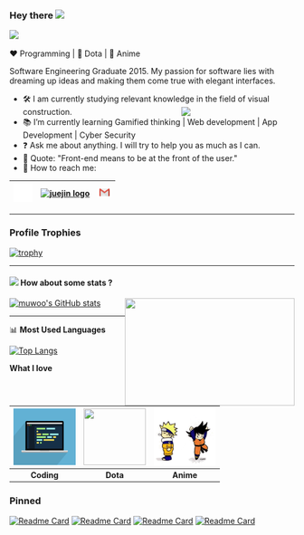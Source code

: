 
### Hey there <img src="https://media.giphy.com/media/hvRJCLFzcasrR4ia7z/giphy.gif" width="25px"> 

![](https://komarev.com/ghpvc/?username=muwoo&color=blue&style=flat-square&label=PROFILE+VIEWS)
  
:heart: Programming | :green_heart: Dota | :blue_heart: Anime
  
Software Engineering Graduate 2015. My passion for software lies with dreaming up ideas and making them come true with elegant interfaces. 

- :hammer_and_wrench: I am currently studying relevant knowledge in the field of visual construction. <img align="right" src="https://github.com/muwoo/muwoo/blob/main/4540afb7a97665bee5ce0865595f0614.gif" width="200">
- :books: I’m currently learning Gamified thinking | Web development | App Development | Cyber Security
- :question: Ask me about anything. I will try to help you as much as I can.
- :microphone: Quote: "Front-end means to be at the front of the user."
- :car: How to reach me:

| [<img src="https://raw.githubusercontent.com/Delta456/Delta456/master/img/github.png" alt="github logo" width="34">](https://github.com/muwoo) |  [<img src="https://favicons.githubusercontent.com/juejin.cn" alt="juejin logo" width="24">](https://juejin.cn/user/3298190611978526) | [<img src="https://github.com/Amchuz/Amchuz/blob/master/gmail.jpeg" alt="gmail logo" width="24">](muwoo@gmail.com)
|---|---|---|

----
### Profile Trophies

[![trophy](https://github-profile-trophy.vercel.app/?username=muwoo)](https://github.com/ryo-ma/github-profile-trophy)

----

#### <img src="https://media.giphy.com/media/VgCDAzcKvsR6OM0uWg/giphy.gif" width="50"> How about some stats ?
  
[![muwoo's GitHub stats](https://github-readme-stats.vercel.app/api?username=muwoo)](https://github.com/muwoo/github-readme-stats)<img align="right" src="https://github.com/muwoo/muwoo/blob/main/5fd282b08749dcb9ecb56d1fd52fe567.gif" width="300" height="190">
 

-------

📊 **Most Used Languages**

[![Top Langs](https://github-readme-stats.vercel.app/api/top-langs/?username=muwoo&layout=compact)](https://github.com/muwoo/github-readme-stats)

  
  
**What I love**

| <img src=https://github.com/Amchuz/Amchuz/blob/master/coding.gif width="110" height="100"> | <img src=https://github.com/muwoo/muwoo/blob/main/2e8889106108c13c8661c863c714a0c3.gif width="110" height="100"> | <img src=https://github.com/Amchuz/Amchuz/blob/master/animeicon.gif width="110" height="100"> | 
| :---: | :---: | :---: |
| <b>Coding</b> | <b>Dota</b> | <b>Anime</b> |


### Pinned
[![Readme Card](https://github-readme-stats.vercel.app/api/pin/?username=muwoo&repo=blogs)](https://github.com/muwoo/blogs)
[![Readme Card](https://github-readme-stats.vercel.app/api/pin/?username=muwoo&repo=vnode2canvas)](https://github.com/muwoo/vnode2canvas)
[![Readme Card](https://github-readme-stats.vercel.app/api/pin/?username=muwoo&repo=vue-form-render)](https://github.com/muwoo/vue-form-render)
[![Readme Card](https://github-readme-stats.vercel.app/api/pin/?username=VV-UI&repo=VV-UI)](https://github.com/VV-UI/VV-UI)

